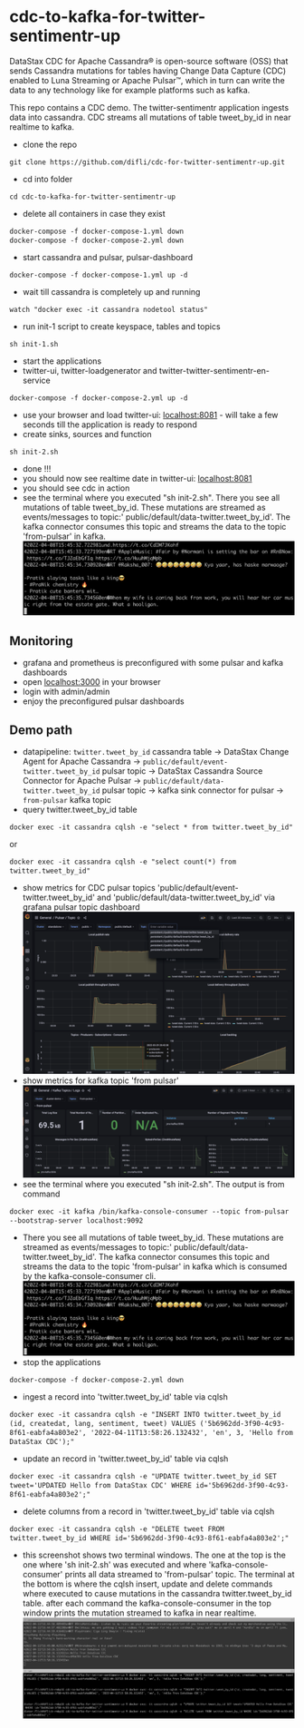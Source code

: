 # cdc-to-kafka-for-twitter-sentimentr-up
DataStax CDC for Apache Cassandra® is open-source software (OSS) that sends Cassandra mutations for tables having Change Data Capture (CDC) enabled to Luna Streaming or Apache Pulsar™, which in turn can write the data to any technology like for example platforms such as kafka.

This repo contains a CDC demo. The twitter-sentimentr application ingests data into cassandra. CDC streams all mutations of table tweet_by_id in near realtime to kafka.

- clone the repo
```
git clone https://github.com/difli/cdc-for-twitter-sentimentr-up.git
```
- cd into folder
```
cd cdc-to-kafka-for-twitter-sentimentr-up
```
- delete all containers in case they exist
```
docker-compose -f docker-compose-1.yml down
docker-compose -f docker-compose-2.yml down
```
- start cassandra and pulsar, pulsar-dashboard
```
docker-compose -f docker-compose-1.yml up -d
```
- wait till cassandra is completely up and running
```
watch "docker exec -it cassandra nodetool status"
```
- run init-1 script to create keyspace, tables and topics
```
sh init-1.sh
```
- start the applications
- twitter-ui, twitter-loadgenerator and twitter-twitter-sentimentr-en-service
```
docker-compose -f docker-compose-2.yml up -d
```
- use your browser and load twitter-ui: [localhost:8081](http://localhost:8081) - will take a few seconds till the application is ready to respond
- create sinks, sources and function
```
sh init-2.sh
```
- done !!!
- you should now see realtime date in twitter-ui: [localhost:8081](http://localhost:8081)
- you should see cdc in action
- see the terminal where you executed "sh init-2.sh". There you see all mutations of table tweet_by_id. These mutations are streamed as events/messages to topic:' public/default/data-twitter.tweet_by_id'. The kafka connector consumes this topic and streams the data to the topic 'from-pulsar' in kafka.
![alt text](/images/kafka-console-consumer.png)

## Monitoring
- grafana and prometheus is preconfigured with some pulsar and kafka dashboards
- open [localhost:3000](localhost:3000) in your browser
- login with admin/admin
- enjoy the preconfigured pulsar dashboards

## Demo path
- datapipeline: ```twitter.tweet_by_id``` cassandra table -> DataStax Change Agent for Apache Cassandra -> ```public/default/event-twitter.tweet_by_id``` pulsar topic -> DataStax Cassandra Source Connector for Apache Pulsar -> ```public/default/data-twitter.tweet_by_id``` pulsar topic -> kafka sink connector for pulsar -> ```from-pulsar``` kafka topic
- query twitter.tweet_by_id table
```
docker exec -it cassandra cqlsh -e "select * from twitter.tweet_by_id"
```
or
```
docker exec -it cassandra cqlsh -e "select count(*) from twitter.tweet_by_id"
```
- show metrics for CDC pulsar topics 'public/default/event-twitter.tweet_by_id' and 'public/default/data-twitter.tweet_by_id' via grafana pulsar topic dashboard
![alt text](/images/grafana-topics.png)
- show metrics for kafka topic 'from pulsar'
![alt text](/images/from-pulsar-topic-kafka.png)
- see the terminal where you executed "sh init-2.sh". The output is from command
```
docker exec -it kafka /bin/kafka-console-consumer --topic from-pulsar --bootstrap-server localhost:9092
```
- There you see all mutations of table tweet_by_id. These mutations are streamed as events/messages to topic:' public/default/data-twitter.tweet_by_id'. The kafka connector consumes this topic and streams the data to the topic 'from-pulsar' in kafka which is consumed by the kafka-console-consumer cli.
![alt text](/images/kafka-console-consumer.png)
- stop the applications
```
docker-compose -f docker-compose-2.yml down
```
- ingest a record into 'twitter.tweet_by_id' table via cqlsh
```
docker exec -it cassandra cqlsh -e "INSERT INTO twitter.tweet_by_id (id, createdat, lang, sentiment, tweet) VALUES ('5b6962dd-3f90-4c93-8f61-eabfa4a803e2', '2022-04-11T13:58:26.132432', 'en', 3, 'Hello from DataStax CDC');"
```
- update an record in 'twitter.tweet_by_id' table via cqlsh
```
docker exec -it cassandra cqlsh -e "UPDATE twitter.tweet_by_id SET tweet='UPDATED Hello from DataStax CDC' WHERE id='5b6962dd-3f90-4c93-8f61-eabfa4a803e2';"
```
- delete columns from a record in 'twitter.tweet_by_id' table via cqlsh
```
docker exec -it cassandra cqlsh -e "DELETE tweet FROM twitter.tweet_by_id WHERE id='5b6962dd-3f90-4c93-8f61-eabfa4a803e2';"
```
- this screenshot shows two terminal windows. The one at the top is the one where 'sh init-2.sh' was executed and where 'kafka-console-consumer' prints all data streamed to 'from-pulsar' topic. The terminal at the bottom is where the cqlsh insert, update and delete commands where executed to cause mutations in the cassandra twitter.tweet_by_id table. after each command the kafka-console-consumer in the top window prints the mutation streamed to kafka in near realtime. 
![alt text](/images/manual-cqlsh.png)
